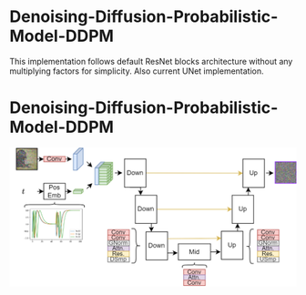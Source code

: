 # Denoising-Diffusion-Probabilistic-Model-DDPM
This implementation follows default ResNet blocks architecture without any multiplying factors for simplicity. Also current UNet implementation. 

# Denoising-Diffusion-Probabilistic-Model-DDPM
 ![!Unet Model](https://github.com/Gaurav14cs17/Denoising-Diffusion-Probabilistic-Model-DDPM/blob/main/unet.png)
